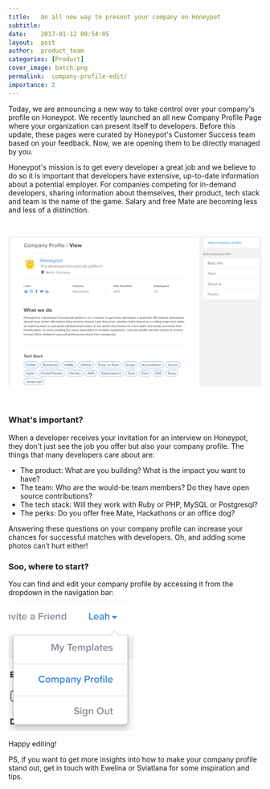 ```yaml
---
title:   An all new way to present your company on Honeypot
subtitle:
date:    2017-01-12 09:54:05
layout:  post
author:  product_team
categories: [Product]
cover_image: batch.png
permalink:  company-profile-edit/
importance: 2
---
```


Today, we are announcing a new way to take control over your company's profile on Honeypot. We recently launched an all new Company Profile Page where your organization can present itself to developers. Before this update, these pages were curated by Honeypot's Customer Success team based on your feedback. Now, we are opening them to be directly managed by you.

<!--more-->

Honeypot's mission is to get every developer a great job and we believe to do so it is important that developers have extensive, up-to-date information about a potential employer. For companies competing for in-demand developers, sharing information about themselves, their product, tech stack and team is the name of the game. Salary and free Mate are becoming less and less of a distinction.

<img src="/assets/images/company-profile-edit/profile-view.png" alt="View of the company profile" style="max-width: 100%; margin: 30px 0px 30px 0px"/>

### What's important?

When a developer receives your invitation for an interview on Honeypot, they don't just see the job you offer but also your company profile. The things that many developers care about are:

* The product: What are you building? What is the impact you want to have?
* The team: Who are the would-be team members? Do they have open source contributions?
* The tech stack: Will they work with Ruby or PHP, MySQL or Postgresql?
* The perks: Do you offer free Mate, Hackathons or an office dog?

Answering these questions on your company profile can increase your chances for successful matches with developers. Oh, and adding some photos can’t hurt either!

### Soo, where to start?

You can find and edit your company profile by accessing it from the dropdown in the navigation bar:


<img src="/assets/images/company-profile-edit/navigation.png" alt="Company profile edit in the navigation bar" style="max-width: 250px;"/>


Happy editing!

PS, if you want to get more insights into how to make your company profile stand out, get in touch with Ewelina or Sviatlana for some inspiration and tips.
